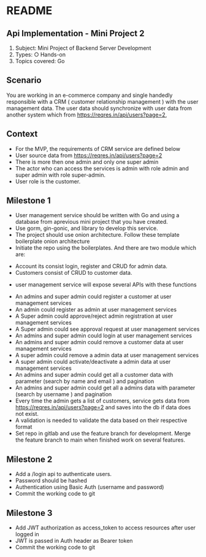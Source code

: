 # **README**

## Api Implementation - Mini Project 2
1. Subject: Mini Project of Backend Server Development
2. Types:
   ○ Hands-on
3. Topics covered: Go

## Scenario
You are working in an e-commerce company and single handedly responsible with a
CRM ( customer relationship management ) with the user management data. The user
data should synchronize with user data from another system which from
https://reqres.in/api/users?page=2,

## Context
+ For the MVP, the requirements of CRM service are defined below
+ User source data from https://reqres.in/api/users?page=2
+ There is more then one admin and only one super admin
+ The actor who can access the services is admin with role admin and super admin with role super-admin.
+ User role is the customer.

## Milestone 1
+ User management service should be written with Go and using a database from aprevious mini project that you have created.
+ Use gorm, gin-gonic, and library to develop this service.
+ The project should use onion architecture. Follow these template boilerplate onion architecture
+ Initiate the repo using the boilerplates. And there are two module which are:
- Account its consist login, register and CRUD for admin data.
- Customers consist of CRUD to customer data.
+ user management service will expose several APIs with these functions
- An admins and super admin could register a customer at user management services
- An admin could register as admin at user management services
- A Super admin could approve/reject admin registration at user management services
- A Super admin could see approval request at user management services
- An admins and super admin could login at user management services
- An admins and super admin could remove a customer data at user management services
- A super admin could remove a admin data at user management services
- A super admin could activate/deactivate a admin data at user management services
- An admins and super admin could get all a customer data with parameter (search by name and email ) and pagination
- An admins and super admin could get all a admins data with parameter (search by username ) and pagination
- Every time the admin gets a list of customers, service gets data from https://reqres.in/api/users?page=2 and saves into the db if data does not exist.
- A validation is needed to validate the data based on their respective format
- Set repo in gitlab and use the feature branch for development. Merge the feature branch to main when finished work on several features.

## Milestone 2
+ Add a /login api to authenticate users.
+ Password should be hashed
+ Authentication using Basic Auth (username and password)
+ Commit the working code to git

## Milestone 3
+ Add JWT authorization as access_token to access resources after user logged in
+ JWT is passed in Auth header as Bearer token
+ Commit the working code to git
